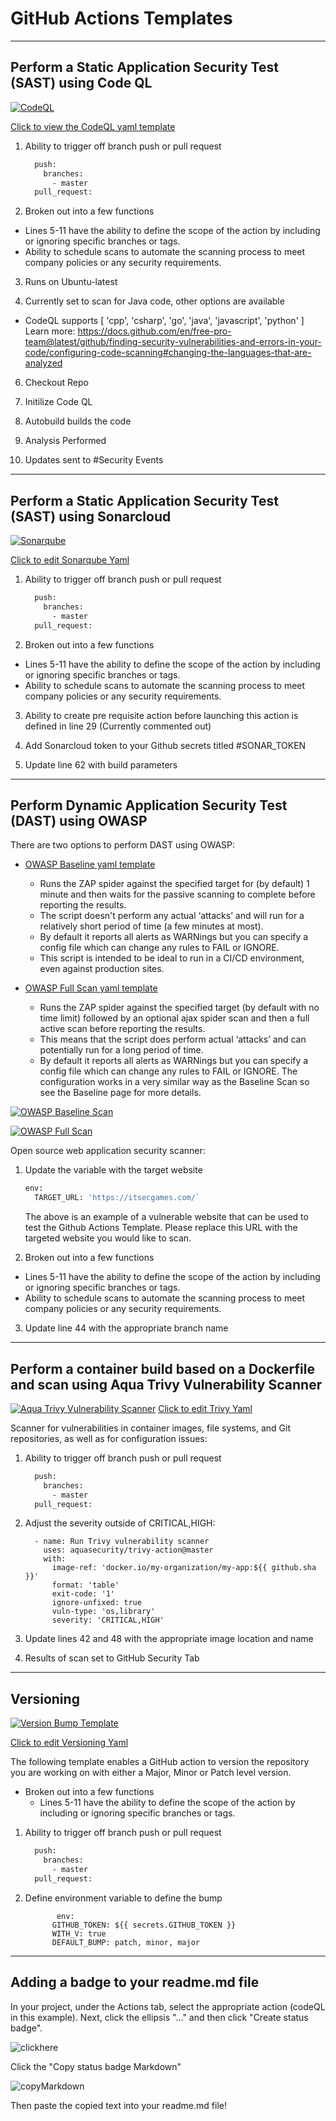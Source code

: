 # GitHub Actions Templates 
--------------------------------------------------------------------------------------------------------------------

## Perform a Static Application Security Test (SAST) using Code QL

[![CodeQL](https://github.com/bcgov/Security-pipeline-templates/actions/workflows/codeql.yml/badge.svg)](https://github.com/bcgov/Security-pipeline-templates/actions/workflows/codeql.yml)

[Click to view the CodeQL yaml template](./codeql.yml)

1. Ability to trigger off branch push or pull request

    ```bash
      push:
        branches:
          - master
      pull_request:
    ```
    
2. Broken out into a few functions
  * Lines 5-11 have the ability to define the scope of the action by including or ignoring specific branches or tags.
  * Ability to schedule scans to automate the scanning process to meet company policies or any security requirements.

3. Runs on Ubuntu-latest

5. Currently set to scan for Java code, other options are available
  *  CodeQL supports [ 'cpp', 'csharp', 'go', 'java', 'javascript', 'python' ]
     Learn more:
     https://docs.github.com/en/free-pro-team@latest/github/finding-security-vulnerabilities-and-errors-in-your-code/configuring-code-scanning#changing-the-languages-that-are-analyzed
     
6. Checkout Repo

7. Initilize Code QL

8. Autobuild builds the code

9. Analysis Performed

10. Updates sent to #Security Events

-------------------------------------------------------------------------------------------------------------------- 

## Perform a Static Application Security Test (SAST) using Sonarcloud

[![Sonarqube](https://github.com/bcgov/Security-pipeline-templates/actions/workflows/sonarqube.yml/badge.svg)](https://github.com/bcgov/Security-pipeline-templates/actions/workflows/sonarqube.yml)

[Click to edit Sonarqube Yaml](./sonarcloud.yml)

1. Ability to trigger off branch push or pull request

    ```bash
      push:
        branches:
          - master
      pull_request:
    ```
    
2. Broken out into a few functions
  * Lines 5-11 have the ability to define the scope of the action by including or ignoring specific branches or tags.
  * Ability to schedule scans to automate the scanning process to meet company policies or any security requirements.

3. Ability to create pre requisite action before launching this action is defined in line 29 (Currently commented out)

4. Add Sonarcloud token to your Github secrets titled #SONAR_TOKEN

5. Update line 62 with build parameters

--------------------------------------------------------------------------------------------------------------------

## Perform Dynamic Application Security Test (DAST) using OWASP

There are two options to perform DAST using OWASP:
- [OWASP Baseline yaml template](./owaspbase.yml)
  - Runs the ZAP spider against the specified target for (by default) 1 minute and then waits for the passive scanning to complete before reporting the results.
  - The script doesn't perform any actual ‘attacks’ and will run for a relatively short period of time (a few minutes at most).
  - By default it reports all alerts as WARNings but you can specify a config file which can change any rules to FAIL or IGNORE.
  - This script is intended to be ideal to run in a CI/CD environment, even against production sites.

- [OWASP Full Scan yaml template](./owaspfull.yml)
  - Runs the ZAP spider against the specified target (by default with no time limit) followed by an optional ajax spider scan and then a full active scan before reporting the results.
  - This means that the script does perform actual ‘attacks’ and can potentially run for a long period of time.
  - By default it reports all alerts as WARNings but you can specify a config file which can change any rules to FAIL or IGNORE. The configuration works in a very similar way as the Baseline Scan so see the Baseline page for more details.

[![OWASP Baseline Scan](https://github.com/bcgov/Security-pipeline-templates/actions/workflows/owaspbase.yml/badge.svg)](https://github.com/bcgov/Security-pipeline-templates/actions/workflows/owaspbase.yml)

[![OWASP Full Scan](https://github.com/bcgov/Security-pipeline-templates/actions/workflows/owaspfull.yml/badge.svg)](https://github.com/bcgov/Security-pipeline-templates/actions/workflows/owaspfull.yml)

Open source web application security scanner:

1. Update the variable with the target website

    ```bash
    env:
      TARGET_URL: 'https://itsecgames.com/`
    ```

   The above is an example of a vulnerable website that can be used to test the Github Actions Template. Please replace this URL with the targeted website you would like to scan.

2. Broken out into a few functions
  * Lines 5-11 have the ability to define the scope of the action by including or ignoring specific branches or tags.
  * Ability to schedule scans to automate the scanning process to meet company policies or any security requirements.

3. Update line 44 with the appropriate branch name

--------------------------------------------------------------------------------------------------------------------  

## Perform a container build based on a Dockerfile and scan using Aqua Trivy Vulnerability Scanner
  
[![Aqua Trivy Vulnerability Scanner](https://github.com/bcgov/Security-pipeline-templates/actions/workflows/trivyscan.yml/badge.svg)](https://github.com/bcgov/Security-pipeline-templates/actions/workflows/trivyscan.yml)
[Click to edit Trivy Yaml](./trivyscan.yml)

Scanner for vulnerabilities in container images, file systems, and Git repositories, as well as for configuration issues:
1. Ability to trigger off branch push or pull request
    ```bash
      push:
        branches:
          - master
      pull_request:
    ```
2. Adjust the severity outside of CRITICAL,HIGH:
    ```
      - name: Run Trivy vulnerability scanner
        uses: aquasecurity/trivy-action@master
        with:
          image-ref: 'docker.io/my-organization/my-app:${{ github.sha }}'
          format: 'table'
          exit-code: '1'
          ignore-unfixed: true
          vuln-type: 'os,library'
          severity: 'CRITICAL,HIGH'
    ```
3. Update lines 42 and 48 with the appropriate image location and name

4. Results of scan set to GitHub Security Tab
   
--------------------------------------------------------------------------------------------------------------------

## Versioning

[![Version Bump Template](https://github.com/bcgov/Security-pipeline-templates/actions/workflows/version.yml/badge.svg)](https://github.com/bcgov/Security-pipeline-templates/actions/workflows/version.yml)

[Click to edit Versioning Yaml](./version.yml)

The following template enables a GitHub action to version the repository you are working on with either a Major, Minor or Patch level version.

* Broken out into a few functions
  * Lines 5-11 have the ability to define the scope of the action by including or ignoring specific branches or tags.

1. Ability to trigger off branch push or pull request

    ```bash
      push:
        branches:
          - master
      pull_request:
    ```
2. Define environment variable to define the bump
   ```
          env:
         GITHUB_TOKEN: ${{ secrets.GITHUB_TOKEN }}
         WITH_V: true
         DEFAULT_BUMP: patch, minor, major
    ```

--------------------------------------------------------------------------------------------------------------------

## Adding a badge to your readme.md file

In your project, under the Actions tab, select the appropriate action (codeQL in this example).  Next, click the ellipsis "..." and then click "Create status badge".

![clickhere](/GitHubActions/images/createABadge.png)

Click the "Copy status badge Markdown"

![copyMarkdown](/GitHubActions/images/copyStatusBadgeMarkdown.png)

Then paste the copied text into your readme.md file!
